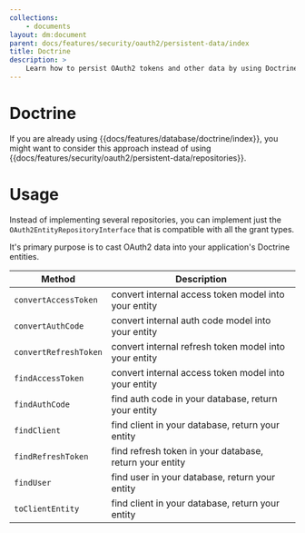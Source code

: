 ```yaml
---
collections: 
    - documents
layout: dm:document
parent: docs/features/security/oauth2/persistent-data/index
title: Doctrine
description: >
    Learn how to persist OAuth2 tokens and other data by using Doctrine.
---
```


# Doctrine

If you are already using {{docs/features/database/doctrine/index}}, you might
want to consider this approach instead of using 
{{docs/features/security/oauth2/persistent-data/repositories}}.

# Usage

Instead of implementing several repositories, you can implement just the 
`OAuth2EntityRepositoryInterface` that is compatible with all the grant types.

It's primary purpose is to cast OAuth2 data into your application's Doctrine
entities.

Method | Description
-|-
`convertAccessToken`  | convert internal access token model into your entity
`convertAuthCode`     | convert internal auth code model into your entity
`convertRefreshToken` | convert internal refresh token model into your entity
`findAccessToken`     | convert internal access token model into your entity
`findAuthCode`        | find auth code in your database, return your entity
`findClient`          | find client in your database, return your entity
`findRefreshToken`    | find refresh token in your database, return your entity
`findUser`            | find user in your database, return your entity
`toClientEntity`      | find client in your database, return your entity
